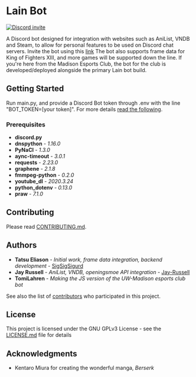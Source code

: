 # Lain Bot
[![Discord invite](https://discordapp.com/api/guilds/554770485079179264/embed.png)](https://discord.gg/byDqmcX)

A Discord bot designed for integration with websites such as AniList, VNDB and Steam, to allow for personal features to be used on Discord chat servers. Invite the bot using this [link](https://discord.com/oauth2/authorize?client_id=703061485781385358&scope=bot)
The bot also supports frame data for King of Fighters XIII, and more games will be supported down the line.
If you're here from the Madison Esports Club, the bot for the club is developed/deployed alongside the primary Lain bot build.

## Getting Started
Run main.py, and provide a Discord Bot token through .env with the line "BOT_TOKEN=\[your token\]". For more details [read the following](https://discord.com/developers/).

### Prerequisites
* **discord.py**
* **dnspython** - *1.16.0*
* **PyNaCl** - *1.3.0*
* **aync-timeout** - *3.0.1*
* **requests** - *2.23.0*
* **graphene** - *2.1.8*
* **fmmpeg-python** - *0.2.0*
* **youtube_dl** - *2020.3.24*
* **python_dotenv** - *0.13.0*
* **praw** - *7.1.0*

## Contributing
Please read [CONTRIBUTING.md](https://gist.github.com/PurpleBooth/b24679402957c63ec426).

## Authors
* **Tatsu Eliason** - *Initial work, frame data integration, backend development* - [SigSigSigurd](https://github.com/SigSigSigurd)
* **Jay Russell** - *AniList, VNDB, openingsmoe API integration* - [Jay-Russell](https://github.com/Jay-Russell)
* **TomiLahren** - *Making the JS version of the UW-Madison esports club bot*

See also the list of [contributors](https://github.com/SigSigSigurd/kotori-san-bot/contributors) who participated in this project.

## License
This project is licensed under the GNU GPLv3 License - see the [LICENSE.md](LICENSE.md) file for details

## Acknowledgments
* Kentaro Miura for creating the wonderful manga, *Berserk*
